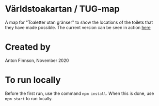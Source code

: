 # Världstoakartan / TUG-map
A map for "Toaletter utan gränser" to show the locations of the toilets that they have made possible.
The current version can be seen in action [here](https://afinnson.github.io/varldstoakartan/)

# Created by
Anton Finnson, November 2020

# To run locally
Before the first run, use the command `npm install`.
When this is done, use `npm start` to run locally.
